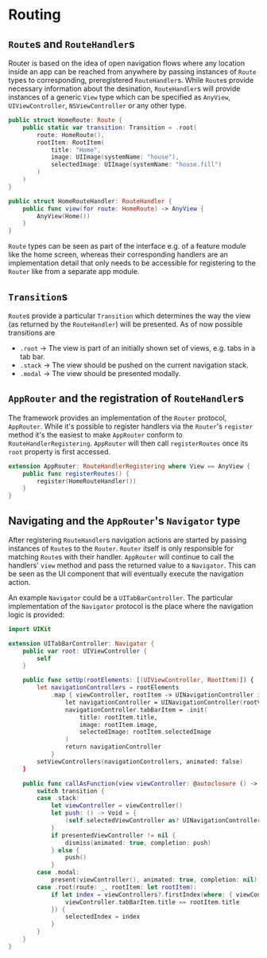 # Routing

## `Route`s and `RouteHandler`s

Router is based on the idea of open navigation flows where any location inside an app can be reached from anywhere by passing instances of `Route` types to corresponding, preregistered `RouteHandler`s. While `Route`s provide necessary information about the desination, `RouteHandler`s will provide instances of a generic `View` type which can be specified as `AnyView`, `UIViewController`, `NSViewController` or any other type.

```Swift
public struct HomeRoute: Route {
    public static var transition: Transition = .root(
        route: HomeRoute(),
        rootItem: RootItem(
            title: "Home",
            image: UIImage(systemName: "house"),
            selectedImage: UIImage(systemName: "house.fill")
        )
    )
}

public struct HomeRouteHandler: RouteHandler {
    public func view(for route: HomeRoute) -> AnyView {
        AnyView(Home())
    }
}
```
`Route` types can be seen as part of the interface e.g. of a feature module like the home screen, whereas their corresponding handlers are an implementation detail that only needs to be accessible for registering to the `Router` like from a separate app module.

## `Transition`s
`Route`s provide a particular `Transition` which determines the way the view (as returned by the `RouteHandler`) will be presented. As of now possible transitions are
* `.root` -> The view is part of an initially shown set of views, e.g. tabs in a tab bar.
* `.stack` -> The view should be pushed on the current navigation stack.
* `.modal` -> The view should be presented modally.

## `AppRouter` and the registration of `RouteHandler`s
The framework provides an implementation of the `Router` protocol, `AppRouter`. While it's possible to register handlers via the `Router`'s `register` method it's the easiest to make `AppRouter` conform to `RouteHandlerRegistering`. `AppRouter` will then call `registerRoutes` once its `root` property is first accessed.

```Swift
extension AppRouter: RouteHandlerRegistering where View == AnyView {
    public func registerRoutes() {
        register(HomeRouteHandler())
    }
}
```

## Navigating and the `AppRouter`'s `Navigator` type
After registering `RouteHandler`s navigation actions are started by passing instances of `Route`s to the `Router`. `Router` itself is only responsible for matching `Route`s with their handler. `AppRouter` will continue to call the handlers' `view` method and pass the returned value to a `Navigator`. This can be seen as the UI component that will eventually execute the navigation action.

An example `Navigator` could be a `UITabBarController`. The particular implementation of the `Navigator` protocol is the place where the navigation logic is provided:

```Swift
import UIKit

extension UITabBarController: Navigator {
    public var root: UIViewController {
        self
    }

    public func setUp(rootElements: [(UIViewController, RootItem)]) {
        let navigationControllers = rootElements
            .map { viewController, rootItem -> UINavigationController in
                let navigationController = UINavigationController(rootViewController: viewController)
                navigationController.tabBarItem = .init(
                    title: rootItem.title,
                    image: rootItem.image,
                    selectedImage: rootItem.selectedImage
                )
                return navigationController
            }
        setViewControllers(navigationControllers, animated: false)
    }

    public func callAsFunction(view viewController: @autoclosure () -> UIViewController, transition: Transition) {
        switch transition {
        case .stack:
            let viewController = viewController()
            let push: () -> Void = {
                (self.selectedViewController as? UINavigationController)?.pushViewController(viewController, animated: true)
            }
            if presentedViewController != nil {
                dismiss(animated: true, completion: push)
            } else {
                push()
            }
        case .modal:
            present(viewController(), animated: true, completion: nil)
        case .root(route: _, rootItem: let rootItem):
            if let index = viewControllers?.firstIndex(where: { viewController in
                viewController.tabBarItem.title == rootItem.title
            }) {
                selectedIndex = index
            }
        }
    }
}
```
